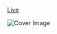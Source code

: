 
<a href="https://food-app-2024.netlify.app/" >Live</a>

![Cover Image](src\components\images\Cover.png)

